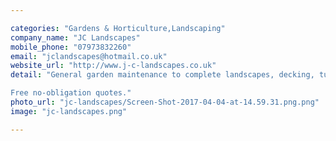 ```yaml
---

categories: "Gardens & Horticulture,Landscaping"
company_name: "JC Landscapes"
mobile_phone: "07973832260"
email: "jclandscapes@hotmail.co.uk"
website_url: "http://www.j-c-landscapes.co.uk"
detail: "General garden maintenance to complete landscapes, decking, turfing, fencing & paving.

Free no-obligation quotes."
photo_url: "jc-landscapes/Screen-Shot-2017-04-04-at-14.59.31.png.png"
image: "jc-landscapes.png"

---
```

